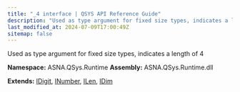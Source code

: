```yaml
---
title: "_4 interface | QSYS API Reference Guide"
description: "Used as type argument for fixed size types, indicates a length of 4  "
last_modified_at: 2024-07-09T17:00:49Z
sitemap: false
---
```


Used as type argument for fixed size types, indicates a length of 4 

**Namespace:** ASNA.QSys.Runtime
**Assembly:** ASNA.QSys.Runtime.dll

**Extends:** [IDigit](/reference/runtime/qsys-runtime/i-digit.html), [INumber](/reference/runtime/qsys-runtime/i-number.html), [ILen](/reference/runtime/qsys-runtime/i-len.html), [IDim](/reference/runtime/qsys-runtime/i-dim.html)
<br>
<br>
